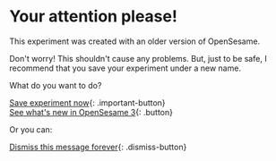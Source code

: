 # Your attention please!

This experiment was created with an older version of OpenSesame.

Don't worry! This shouldn't cause any problems. But, just to be safe, I recommend that you save your experiment under a new name.

What do you want to do?

[Save experiment now](opensesame://action.save){: .important-button} <br />
[See what's new in OpenSesame 3](new:html://osdoc.cogsci.nl/3.0/miscellaneous/important-changes-3/){: .button} <br />

Or you can:

[Dismiss this message forever](opensesame://event.os3n_dismiss_old_experiment){: .dismiss-button}
